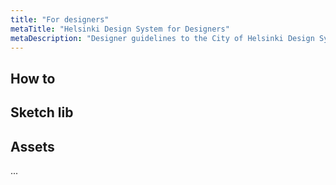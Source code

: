 ```yaml
---
title: "For designers"
metaTitle: "Helsinki Design System for Designers"
metaDescription: "Designer guidelines to the City of Helsinki Design System"
---
```


## How to

## Sketch lib

## Assets

...
